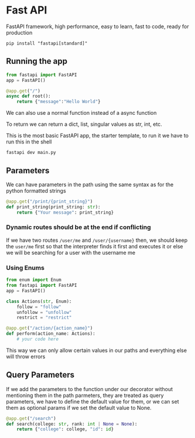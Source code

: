 # Fast API

FastAPI framework, high performance, easy to learn, fast to code, ready for production


```shell
pip install "fastapi[standard]"
```

## Running the app

```py
from fastapi import FastAPI
app = FastAPI()

@app.get("/")
async def root():
    return {"message":"Hello World"}
```

We can also use a normal function instead of a async function

To return we can return a dict, list, singular values as str, int, etc.

This is the most basic FastAPI app, the starter template, to run it we have to run this in the shell

```shell
fastapi dev main.py
```

## Parameters

We can have parameters in the path using the same syntax as for the python formatted strings

```py
@app.get("/print/{print_string}")
def print_string(print_string: str):
    return {"Your message": print_string}
```

### Dynamic routes should be at the end if conflicting

If we have two routes `/user/me` and `/user/{username}` then, we should keep the `user/me` first so that the interpreter finds it first and executes it or else we will be searching for a user with the username me

### Using Enums

```py
from enum import Enum
from fastapi import FastAPI
app = FastAPI()

class Actions(str, Enum):
    follow = "follow"
    unfollow = "unfollow"
    restrict = "restrict"

@app.get("/action/{action_name}")
def perform(action_name: Actions):
    # your code here
```

This way we can only allow certain values in our paths and everything else will throw errors


## Query Parameters

If we add the parameters to the function under our decorator without mentioning them in the path parmeters, they are treated as query parameters, we have to define the default value for them, or we can set them as optional params if we set the default value to None.

```py
@app.get("/search")
def search(college: str, rank: int | None = None):
    return {"college": college, "id": id}
```